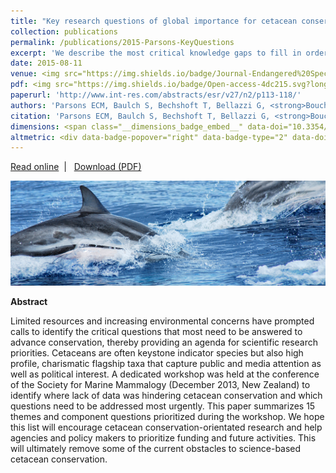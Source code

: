 ```yaml
---
title: "Key research questions of global importance for cetacean conservation"
collection: publications
permalink: /publications/2015-Parsons-KeyQuestions
excerpt: 'We describe the most critical knowledge gaps to fill in order to advance the field of cetacean conservation and assist research prioritisation.'
date: 2015-08-11
venue: <img src="https://img.shields.io/badge/Journal-Endangered%20Species%20Research-blue.svg?longCache=true&style=flat-square">
pdf: <img src="https://img.shields.io/badge/Open-access-4dc215.svg?longCache=true&style=flat-square">
paperurl: 'http://www.int-res.com/abstracts/esr/v27/n2/p113-118/'
authors: 'Parsons ECM, Baulch S, Bechshoft T, Bellazzi G, <strong>Bouchet PJ,</strong> Cosentino AM, Godard-Codding CAJ, Gulland F, Hoffmann-Kuhnt M, Hoyt E, Livermore S, MacLeod CD, Matrai E, Munger L, Ochiai M, Peyman A, Recalde-Salas A, Regnery R, Rojas-Bracho L, Salgado-Kent CP, Slooten E, Wang JY, Wilson SC, Wright AJ, Young S, Zwamborn E, Sutherland WJ'
citation: 'Parsons ECM, Baulch S, Bechshoft T, Bellazzi G, <strong>Bouchet PJ,</strong> Cosentino AM, Godard-Codding CAJ, Gulland F, Hoffmann-Kuhnt M, Hoyt E, Livermore S, MacLeod CD, Matrai E, Munger L, Ochiai M, Peyman A, Recalde-Salas A, Regnery R, Rojas-Bracho L, Salgado-Kent CP, Slooten E, Wang JY, Wilson SC, Wright AJ, Young S, Zwamborn E, Sutherland WJ. 2015. Key research questions of global importance for cetacean conservation. <em>Endangered Species Research</em>, 27(2): 113-118.'
dimensions: <span class="__dimensions_badge_embed__" data-doi="10.3354/esr00655" data-legend="hover-right" data-style="small_rectangle"></span><script async src="https://badge.dimensions.ai/badge.js" charset="utf-8"></script>
altmetric: <div data-badge-popover="right" data-badge-type="2" data-doi="10.3354/esr00655" class="altmetric-embed"></div>
---
```

<i class="fa fa-link" aria-hidden="true"></i> <a href="http://www.int-res.com/abstracts/esr/v27/n2/p113-118/"> Read online</a> &nbsp;<span>&#124;</span> &nbsp;<i class="fa fa-file-pdf-o" aria-hidden="true"></i> <a href="https://phbouchet.github.io/files/Parsons-2015-ESR-KeyQuestionsCetaceans.pdf">  Download (PDF)</a>

<img src='/images/Parsons2015-KeyQuestions-hero.jpg'>
<br>

<strong>Abstract</strong>

Limited resources and increasing environmental concerns have prompted calls to
identify the critical questions that most need to be answered to advance conservation, thereby
providing an agenda for scientific research priorities. Cetaceans are often keystone indicator species
but also high profile, charismatic flagship taxa that capture public and media attention as well
as political interest. A dedicated workshop was held at the conference of the Society for Marine
Mammalogy (December 2013, New Zealand) to identify where lack of data was hindering
cetacean conservation and which questions need to be addressed most urgently. This paper summarizes
15 themes and component questions prioritized during the workshop. We hope this list
will encourage cetacean conservation-orientated research and help agencies and policy makers to
prioritize funding and future activities. This will ultimately remove some of the current obstacles
to science-based cetacean conservation.
